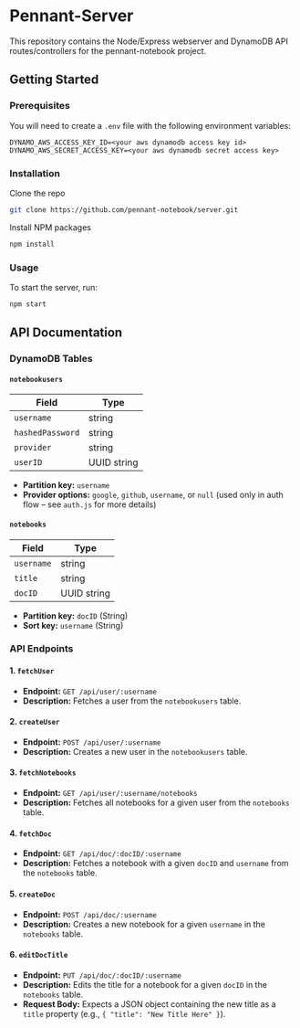 # Pennant-Server

This repository contains the Node/Express webserver and DynamoDB API routes/controllers for the pennant-notebook project.

## Getting Started

### Prerequisites

You will need to create a `.env` file with the following environment variables:

```env
DYNAMO_AWS_ACCESS_KEY_ID=<your aws dynamodb access key id>
DYNAMO_AWS_SECRET_ACCESS_KEY=<your aws dynamodb secret access key>
```

### Installation
Clone the repo

```bash
git clone https://github.com/pennant-notebook/server.git
```

Install NPM packages

```bash
npm install
```

### Usage
To start the server, run:

```bash
npm start
```

## API Documentation

### DynamoDB Tables

#### `notebookusers`

| Field          | Type        |
| -------------- | ----------- |
| `username`     | string      |
| `hashedPassword` | string      |
| `provider`     | string      |
| `userID`       | UUID string |

- **Partition key:** `username`
- **Provider options:** `google`, `github`, `username`, or `null` 
  (used only in auth flow – see `auth.js` for more details)

#### `notebooks`

| Field      | Type        |
| ---------- | ----------- |
| `username` | string      |
| `title`    | string      |
| `docID`    | UUID string |

- **Partition key:** `docID` (String)
- **Sort key:** `username` (String)

### API Endpoints

#### 1. `fetchUser`

- **Endpoint:** `GET /api/user/:username`
- **Description:** Fetches a user from the `notebookusers` table.

#### 2. `createUser`

- **Endpoint:** `POST /api/user/:username`
- **Description:** Creates a new user in the `notebookusers` table.

#### 3. `fetchNotebooks`

- **Endpoint:** `GET /api/user/:username/notebooks`
- **Description:** Fetches all notebooks for a given user from the `notebooks` table.

#### 4. `fetchDoc`

- **Endpoint:** `GET /api/doc/:docID/:username`
- **Description:** Fetches a notebook with a given `docID` and `username` from the `notebooks` table.

#### 5. `createDoc`

- **Endpoint:** `POST /api/doc/:username`
- **Description:** Creates a new notebook for a given `username` in the `notebooks` table.

#### 6. `editDocTitle`

- **Endpoint:** `PUT /api/doc/:docID/:username`
- **Description:** Edits the title for a notebook for a given `docID` in the `notebooks` table.
- **Request Body:** Expects a JSON object containing the new title as a `title` property (e.g., `{ "title": "New Title Here" }`).



